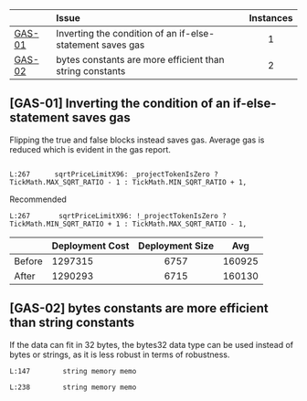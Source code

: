 | |Issue|Instances|
|-|:-|:-:|
| [GAS-01](#GAS-01) | Inverting the condition of an if-else-statement saves gas | 1 |
| [GAS-02](#GAS-02) | bytes constants are more efficient than string constants | 2 |


## [GAS-01] Inverting the condition of an if-else-statement saves gas

Flipping the true and false blocks instead saves gas. Average gas is reduced which is evident in the gas report. 

```solidity

L:267      sqrtPriceLimitX96: _projectTokenIsZero ? TickMath.MAX_SQRT_RATIO - 1 : TickMath.MIN_SQRT_RATIO + 1,
```
Recommended

```solidity
L:267       sqrtPriceLimitX96: !_projectTokenIsZero ? TickMath.MIN_SQRT_RATIO + 1 : TickMath.MAX_SQRT_RATIO - 1,
```
| |Deployment Cost |Deployment Size| Avg |
|-|:-|:-:|:-:|
|Before| 1297315 | 6757 | 160925 |
|After| 1290293 | 6715 | 160130 |

## [GAS-02] bytes constants are more efficient than string constants

If the data can fit in 32 bytes, the bytes32 data type can be used instead of bytes or strings, as it is less robust in terms of robustness.

```solidity
L:147        string memory memo

L:238        string memory memo
```

     